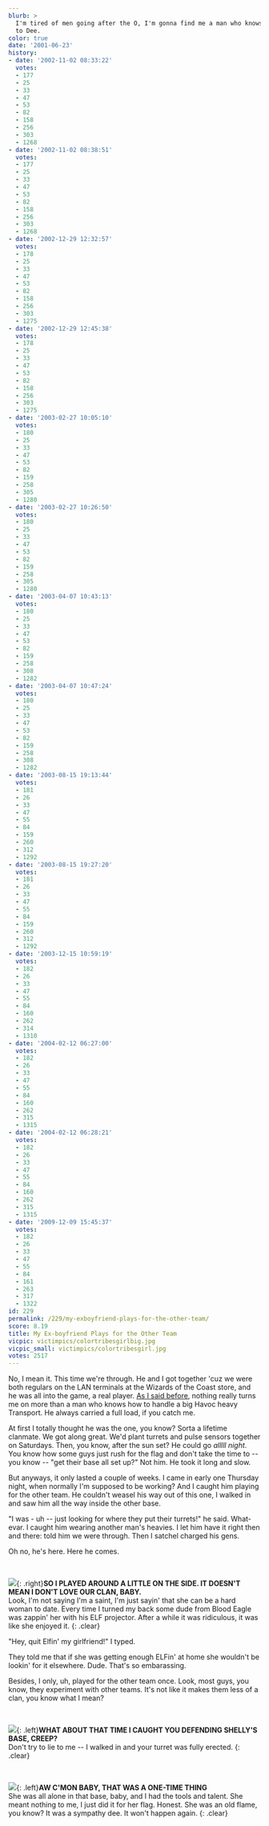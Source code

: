 ```yaml
---
blurb: >
  I'm tired of men going after the O, I'm gonna find me a man who knows how to stick
  to Dee.
color: true
date: '2001-06-23'
history:
- date: '2002-11-02 08:33:22'
  votes:
  - 177
  - 25
  - 33
  - 47
  - 53
  - 82
  - 158
  - 256
  - 303
  - 1268
- date: '2002-11-02 08:38:51'
  votes:
  - 177
  - 25
  - 33
  - 47
  - 53
  - 82
  - 158
  - 256
  - 303
  - 1268
- date: '2002-12-29 12:32:57'
  votes:
  - 178
  - 25
  - 33
  - 47
  - 53
  - 82
  - 158
  - 256
  - 303
  - 1275
- date: '2002-12-29 12:45:38'
  votes:
  - 178
  - 25
  - 33
  - 47
  - 53
  - 82
  - 158
  - 256
  - 303
  - 1275
- date: '2003-02-27 10:05:10'
  votes:
  - 180
  - 25
  - 33
  - 47
  - 53
  - 82
  - 159
  - 258
  - 305
  - 1280
- date: '2003-02-27 10:26:50'
  votes:
  - 180
  - 25
  - 33
  - 47
  - 53
  - 82
  - 159
  - 258
  - 305
  - 1280
- date: '2003-04-07 10:43:13'
  votes:
  - 180
  - 25
  - 33
  - 47
  - 53
  - 82
  - 159
  - 258
  - 308
  - 1282
- date: '2003-04-07 10:47:24'
  votes:
  - 180
  - 25
  - 33
  - 47
  - 53
  - 82
  - 159
  - 258
  - 308
  - 1282
- date: '2003-08-15 19:13:44'
  votes:
  - 181
  - 26
  - 33
  - 47
  - 55
  - 84
  - 159
  - 260
  - 312
  - 1292
- date: '2003-08-15 19:27:20'
  votes:
  - 181
  - 26
  - 33
  - 47
  - 55
  - 84
  - 159
  - 260
  - 312
  - 1292
- date: '2003-12-15 10:59:19'
  votes:
  - 182
  - 26
  - 33
  - 47
  - 55
  - 84
  - 160
  - 262
  - 314
  - 1310
- date: '2004-02-12 06:27:00'
  votes:
  - 182
  - 26
  - 33
  - 47
  - 55
  - 84
  - 160
  - 262
  - 315
  - 1315
- date: '2004-02-12 06:28:21'
  votes:
  - 182
  - 26
  - 33
  - 47
  - 55
  - 84
  - 160
  - 262
  - 315
  - 1315
- date: '2009-12-09 15:45:37'
  votes:
  - 182
  - 26
  - 33
  - 47
  - 55
  - 84
  - 161
  - 263
  - 317
  - 1322
id: 229
permalink: /229/my-exboyfriend-plays-for-the-other-team/
score: 8.19
title: My Ex-boyfriend Plays for the Other Team
vicpic: victimpics/colortribesgirlbig.jpg
vicpic_small: victimpics/colortribesgirl.jpg
votes: 2517
---
```


No, I mean it. This time we're through. He and I got together 'cuz we
were both regulars on the LAN terminals at the Wizards of the Coast
store, and he was all into the game, a real player. [As I said
before](%ARTICLE[221]%), nothing really turns me on more than a man
who knows how to handle a big Havoc heavy Transport. He always carried a
full load, if you catch me.

At first I totally thought he was the one, you know? Sorta a lifetime
clanmate. We got along great. We'd plant turrets and pulse sensors
together on Saturdays. Then, you know, after the sun set? He could go
*alllll night*. You know how some guys just rush for the flag and don't
take the time to -- you know -- "get their base all set up?" Not him. He
took it long and slow.

But anyways, it only lasted a couple of weeks. I came in early one
Thursday night, when normally I'm supposed to be working? And I caught
him playing for the other team. He couldn't weasel his way out of this
one, I walked in and saw him all the way inside the other base.

"I was - uh -- just looking for where they put their turrets!" he said.
What-evar. I caught him wearing another man's heavies. I let him have it
right then and there: told him we were through. Then I satchel charged
his gens.

Oh no, he's here. Here he comes.

&nbsp;

[![](img/victimpics/colorboyfriendbig.jpg)](%ARTICLE[214]%){: .right}**SO I
PLAYED AROUND A LITTLE ON THE SIDE. IT DOESN'T MEAN I DON'T LOVE OUR
CLAN, BABY.**  
 Look, I'm not saying I'm a saint, I'm just sayin' that she can be a
hard woman to date. Every time I turned my back some dude from Blood
Eagle was zappin' her with his ELF projector. After a while it was
ridiculous, it was like she enjoyed it.
{: .clear}

"Hey, quit Elfin' my girlfriend!" I typed.

They told me that if she was getting enough ELFin' at home she wouldn't
be lookin' for it elsewhere. Dude. That's so embarassing.

Besides, I only, uh, played for the other team once. Look, most guys,
you know, they experiment with other teams. It's not like it makes them
less of a clan, you know what I mean?

&nbsp;

[![](img/victimpics/colortribesgirl.jpg)](%ARTICLE[214]%){: .left}**WHAT
ABOUT THAT TIME I CAUGHT YOU DEFENDING SHELLY'S BASE, CREEP?**  
 Don't try to lie to me -- I walked in and your turret was fully
erected.
{: .clear}

&nbsp;

[![](img/victimpics/colorboyfriend.jpg)](%ARTICLE[214]%){: .left}**AW C'MON
BABY, THAT WAS A ONE-TIME THING**  
 She was all alone in that base, baby, and I had the tools and talent.
She meant nothing to me, I just did it for her flag. Honest. She was an
old flame, you know? It was a sympathy dee. It won't happen again.
{: .clear}
